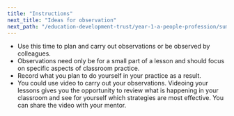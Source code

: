 ```yaml
---
title: "Instructions"
next_title: "Ideas for observation"
next_path: "/education-development-trust/year-1-a-people-profession/summer-week-6-ect-ideas-for-observation"
---
```


- Use this time to plan and carry out observations or be observed by colleagues.
- Observations need only be for a small part of a lesson and should focus on specific aspects of classroom practice.
- Record what you plan to do yourself in your practice as a result.
- You could use video to carry out your observations. Videoing your lessons gives you the opportunity to review what is happening in your classroom and see for yourself which strategies are most effective. You can share the video with your mentor.

